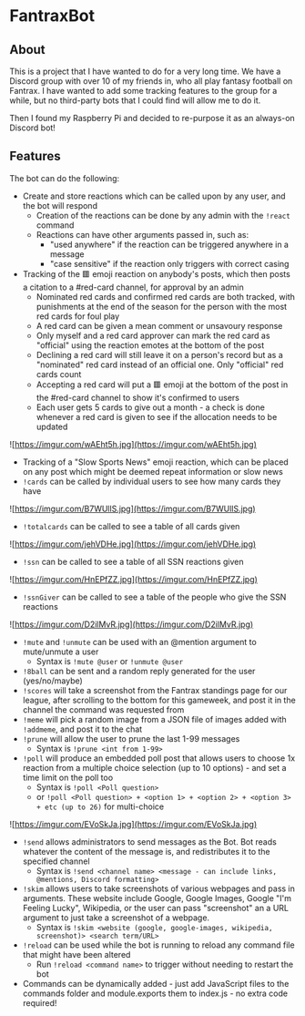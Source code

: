# FantraxBot

## About

This is a project that I have wanted to do for a very long time. We have a Discord group with over 10 of my friends in, who all play fantasy football on Fantrax. I have wanted to add some tracking features to the group for a while, but no third-party bots that I could find will allow me to do it.

Then I found my Raspberry Pi and decided to re-purpose it as an always-on Discord bot!

## Features

The bot can do the following:

- Create and store reactions which can be called upon by any user, and the bot will respond
    - Creation of the reactions can be done by any admin with the `!react` command
    - Reactions can have other arguments passed in, such as:
        - "used anywhere" if the reaction can be triggered anywhere in a message
        - "case sensitive" if the reaction only triggers with correct casing
- Tracking of the 🟥 emoji reaction on anybody's posts, which then posts a citation to a #red-card channel, for approval by an admin
    - Nominated red cards and confirmed red cards are both tracked, with punishments at the end of the season for the person with the most red cards for foul play
    - A red card can be given a mean comment or unsavoury response
    - Only myself and a red card approver can mark the red card as "official" using the reaction emotes at the bottom of the post
    - Declining a red card will still leave it on a person's record but as a "nominated" red card instead of an official one. Only "official" red cards count
    - Accepting a red card will put a 🟥 emoji at the bottom of the post in the #red-card channel to show it's confirmed to users
    - Each user gets 5 cards to give out a month - a check is done whenever a red card is given to see if the allocation needs to be updated

![https://imgur.com/wAEht5h.jpg](https://imgur.com/wAEht5h.jpg)

- Tracking of a "Slow Sports News" emoji reaction, which can be placed on any post which might be deemed repeat information or slow news
- `!cards` can be called by individual users to see how many cards they have

![https://imgur.com/B7WUllS.jpg](https://imgur.com/B7WUllS.jpg)

- `!totalcards` can be called to see a table of all cards given

![https://imgur.com/jehVDHe.jpg](https://imgur.com/jehVDHe.jpg)

- `!ssn` can be called to see a table of all SSN reactions given

![https://imgur.com/HnEPfZZ.jpg](https://imgur.com/HnEPfZZ.jpg)

- `!ssnGiver` can be called to see a table of the people who give the SSN reactions

![https://imgur.com/D2ilMvR.jpg](https://imgur.com/D2ilMvR.jpg)

- `!mute` and `!unmute` can be used with an @mention argument to mute/unmute a user
    - Syntax is `!mute @user` or `!unmute @user`
- `!8ball` can be sent and a random reply generated for the user (yes/no/maybe)
- `!scores` will take a screenshot from the Fantrax standings page for our league, after scrolling to the bottom for this gameweek, and post it in the channel the command was requested from
- `!meme` will pick a random image from a JSON file of images added with `!addmeme`, and post it to the chat
- `!prune` will allow the user to prune the last 1-99 messages
    - Syntax is `!prune <int from 1-99>`
- `!poll` will produce an embedded poll post that allows users to choose 1x reaction from a multiple choice selection (up to 10 options) - and set a time limit on the poll too
    - Syntax is `!poll <Poll question>`
    - or  `!poll <Poll question> + <option 1> + <option 2> + <option 3> + etc (up to 26)` for multi-choice
    
![https://imgur.com/EVoSkJa.jpg](https://imgur.com/EVoSkJa.jpg)

- `!send` allows administrators to send messages as the Bot. Bot reads whatever the content of the message is, and redistributes it to the specified channel
    - Syntax is `!send <channel name> <message - can include links, @mentions, Discord formatting>`
- `!skim` allows users to take screenshots of various webpages and pass in arguments. These website include Google, Google Images, Google "I'm Feeling Lucky", Wikipedia, or the user can pass "screenshot" an a URL argument to just take a screenshot of a webpage.
    - Syntax is `!skim <website (google, google-images, wikipedia, screenshot)> <search term/URL>`
- `!reload` can be used while the bot is running to reload any command file that might have been altered
    - Run `!reload <command name>` to trigger without needing to restart the bot
- Commands can be dynamically added - just add JavaScript files to the commands folder and module.exports them to index.js - no extra code required!
